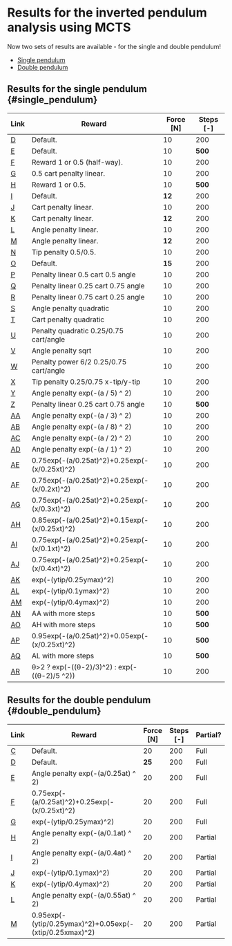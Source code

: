 # Results for the inverted pendulum analysis using MCTS

Now two sets of results are available - for the single and double pendulum!

 - [Single pendulum](#single_pendulum)
 - [Double pendulum](#double_pendulum)

## Results for the single pendulum {#single_pendulum}

| Link                     | Reward                                        | Force \[N\] | Steps \[-\] |
| ------------------------ | --------------------------------------------- | ----------- | ----------- |
| [D](Plots_fig_sp_D.md)   | Default.                                      | 10          | 200         |
| [E](Plots_fig_sp_E.md)   | Default.                                      | 10          | **500**     |
| [F](Plots_fig_sp_F.md)   | Reward 1 or 0.5 (half-way).                   | 10          | 200         |
| [G](Plots_fig_sp_G.md)   | 0.5 cart penalty linear.                      | 10          | 200         |
| [H](Plots_fig_sp_H.md)   | Reward 1 or 0.5.                              | 10          | **500**     |
| [I](Plots_fig_sp_I.md)   | Default.                                      | **12**      | 200         |
| [J](Plots_fig_sp_J.md)   | Cart penalty linear.                          | 10          | 200         |
| [K](Plots_fig_sp_K.md)   | Cart penalty linear.                          | **12**      | 200         |
| [L](Plots_fig_sp_L.md)   | Angle penalty linear.                         | 10          | 200         |
| [M](Plots_fig_sp_M.md)   | Angle penalty linear.                         | **12**      | 200         |
| [N](Plots_fig_sp_N.md)   | Tip penalty 0.5/0.5.                          | 10          | 200         |
| [O](Plots_fig_sp_O.md)   | Default.                                      | **15**      | 200         |
| [P](Plots_fig_sp_P.md)   | Penalty linear 0.5 cart 0.5 angle             | 10          | 200         |
| [Q](Plots_fig_sp_Q.md)   | Penalty linear 0.25 cart 0.75 angle           | 10          | 200         |
| [R](Plots_fig_sp_R.md)   | Penalty linear 0.75 cart 0.25 angle           | 10          | 200         |
| [S](Plots_fig_sp_S.md)   | Angle penalty quadratic                       | 10          | 200         |
| [T](Plots_fig_sp_T.md)   | Cart penalty quadratic                        | 10          | 200         |
| [U](Plots_fig_sp_U.md)   | Penalty quadratic 0.25/0.75 cart/angle        | 10          | 200         |
| [V](Plots_fig_sp_V.md)   | Angle penalty sqrt                            | 10          | 200         |
| [W](Plots_fig_sp_W.md)   | Penalty power 6/2 0.25/0.75 cart/angle        | 10          | 200         |
| [X](Plots_fig_sp_X.md)   | Tip penalty 0.25/0.75 x-tip/y-tip             | 10          | 200         |
| [Y](Plots_fig_sp_Y.md)   | Angle penalty exp(-(a / 5) ^ 2)               | 10          | 200         |
| [Z](Plots_fig_sp_Z.md)   | Penalty linear 0.25 cart 0.75 angle           | 10          | **500**     |
| [AA](Plots_fig_sp_AA.md) | Angle penalty exp(-(a / 3) ^ 2)               | 10          | 200         |
| [AB](Plots_fig_sp_AB.md) | Angle penalty exp(-(a / 8) ^ 2)               | 10          | 200         |
| [AC](Plots_fig_sp_AC.md) | Angle penalty exp(-(a / 2) ^ 2)               | 10          | 200         |
| [AD](Plots_fig_sp_AD.md) | Angle penalty exp(-(a / 1) ^ 2)               | 10          | 200         |
| [AE](Plots_fig_sp_AE.md) | 0.75exp(-(a/0.25at)^2)+0.25exp(-(x/0.25xt)^2) | 10          | 200         |
| [AF](Plots_fig_sp_AF.md) | 0.75exp(-(a/0.25at)^2)+0.25exp(-(x/0.2xt)^2)  | 10          | 200         |
| [AG](Plots_fig_sp_AG.md) | 0.75exp(-(a/0.25at)^2)+0.25exp(-(x/0.3xt)^2)  | 10          | 200         |
| [AH](Plots_fig_sp_AH.md) | 0.85exp(-(a/0.25at)^2)+0.15exp(-(x/0.25xt)^2) | 10          | 200         |
| [AI](Plots_fig_sp_AI.md) | 0.75exp(-(a/0.25at)^2)+0.25exp(-(x/0.1xt)^2)  | 10          | 200         |
| [AJ](Plots_fig_sp_AJ.md) | 0.75exp(-(a/0.25at)^2)+0.25exp(-(x/0.4xt)^2)  | 10          | 200         |
| [AK](Plots_fig_sp_AK.md) | exp(-(ytip/0.25ymax)^2)                       | 10          | 200         |
| [AL](Plots_fig_sp_AL.md) | exp(-(ytip/0.1ymax)^2)                        | 10          | 200         |
| [AM](Plots_fig_sp_AM.md) | exp(-(ytip/0.4ymax)^2)                        | 10          | 200         |
| [AN](Plots_fig_sp_AN.md) | AA with more steps                            | 10          | **500**     |
| [AO](Plots_fig_sp_AO.md) | AH with more steps                            | 10          | **500**     |
| [AP](Plots_fig_sp_AP.md) | 0.95exp(-(a/0.25at)^2)+0.05exp(-(x/0.25xt)^2) | 10          | **500**     |
| [AQ](Plots_fig_sp_AQ.md) | AL with more steps                            | 10          | **500**     |
| [AR](Plots_fig_sp_AR.md) | θ>2 ? exp(-((θ-2)/3)^2) : exp(-((θ-2)/5 ^2))  | 10          | 200         |

## Results for the double pendulum {#double_pendulum}

| Link                   | Reward                                                  | Force \[N\] | Steps \[-\] | Partial? |
| ---------------------- | ------------------------------------------------------- | ----------- | ----------- | -------- |
| [C](Plots_fig_dp_C.md) | Default.                                                | 20          | 200         | Full     |
| [D](Plots_fig_dp_D.md) | Default.                                                | **25**      | 200         | Full     |
| [E](Plots_fig_dp_E.md) | Angle penalty exp(-(a/0.25at) ^ 2)                      | 20          | 200         | Full     |
| [F](Plots_fig_dp_F.md) | 0.75exp(-(a/0.25at)^2)+0.25exp(-(x/0.25xt)^2)           | 20          | 200         | Full     |
| [G](Plots_fig_dp_G.md) | exp(-(ytip/0.25ymax)^2)                                 | 20          | 200         | Full     |
| [H](Plots_fig_dp_H.md) | Angle penalty exp(-(a/0.1at) ^ 2)                       | 20          | 200         | Partial  |
| [I](Plots_fig_dp_I.md) | Angle penalty exp(-(a/0.4at) ^ 2)                       | 20          | 200         | Partial  |
| [J](Plots_fig_dp_J.md) | exp(-(ytip/0.1ymax)^2)                                  | 20          | 200         | Partial  |
| [K](Plots_fig_dp_K.md) | exp(-(ytip/0.4ymax)^2)                                  | 20          | 200         | Partial  |
| [L](Plots_fig_dp_L.md) | Angle penalty exp(-(a/0.55at) ^ 2)                      | 20          | 200         | Partial  |
| [M](Plots_fig_dp_M.md) | 0.95exp(-(ytip/0.25ymax)^2)+0.05exp(-(xtip/0.25xmax)^2) | 20          | 200         | Partial  |